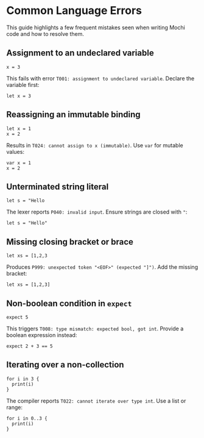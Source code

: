 # Common Language Errors

This guide highlights a few frequent mistakes seen when writing Mochi code and how to resolve them.

## Assignment to an undeclared variable

```
x = 3
```

This fails with error `T001: assignment to undeclared variable`.
Declare the variable first:

```
let x = 3
```

## Reassigning an immutable binding

```
let x = 1
x = 2
```

Results in `T024: cannot assign to x (immutable)`. Use `var` for mutable values:

```
var x = 1
x = 2
```

## Unterminated string literal

```
let s = "Hello
```

The lexer reports `P040: invalid input`. Ensure strings are closed with `"`:

```
let s = "Hello"
```

## Missing closing bracket or brace

```
let xs = [1,2,3
```

Produces `P999: unexpected token "<EOF>" (expected "]")`. Add the missing bracket:

```
let xs = [1,2,3]
```

## Non-boolean condition in `expect`

```
expect 5
```

This triggers `T008: type mismatch: expected bool, got int`.
Provide a boolean expression instead:

```
expect 2 + 3 == 5
```

## Iterating over a non-collection

```
for i in 3 {
  print(i)
}
```

The compiler reports `T022: cannot iterate over type int`.
Use a list or range:

```
for i in 0..3 {
  print(i)
}
```
